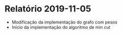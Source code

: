 # Relatório 2019-11-05

- Modificação da implementação do grafo com pesos
- Início da implementação do algoritmo de min cut

